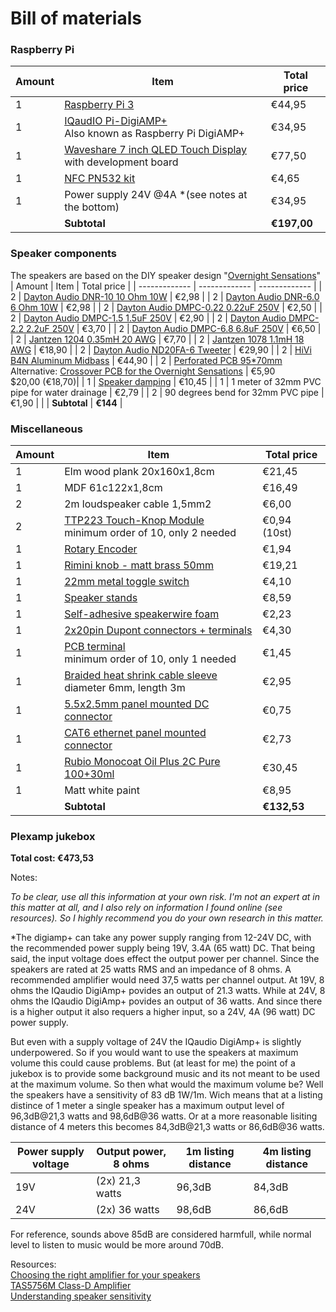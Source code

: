 # Bill of materials

### Raspberry Pi
| Amount  | Item  | Total price |
| ------------- | ------------- | ------------- |
| 1 | [Raspberry Pi 3](https://www.raspberrypi.com/products/raspberry-pi-3-model-b-plus/)  | €44,95  |
| 1 | [IQaudIO Pi-DigiAMP+](https://www.raspberrypi.com/products/digiamp-plus/) <br>Also known as Raspberry Pi DigiAMP+  | €34,95  |
| 1 | [Waveshare 7 inch QLED Touch Display](https://aliexpress.com/item/1005004634702269.html) <br>with development board | €77,50 |
| 1 | [NFC PN532 kit](https://aliexpress.com/item/1005005973913526.html) | €4,65 |
| 1 | Power supply 24V @4A *(see notes at the bottom)| €34,95 |
|   | **Subtotal** | **€197,00** |

### Speaker components
The speakers are based on the DIY speaker design "[Overnight Sensations](https://sites.google.com/site/undefinition/bookshelf-speakers/diy-overnightsensations)" 
| Amount  | Item  | Total price |
| ------------- | ------------- | ------------- |
| 2	| [Dayton Audio DNR-10 10 Ohm 10W](https://www.soundimports.eu/en/dayton-audio-dnr-10.html) | €2,98 |
| 2	| [Dayton Audio DNR-6.0 6 Ohm 10W](https://www.soundimports.eu/en/dayton-audio-dnr-10.html) | €2,98 |
| 2	| [Dayton Audio DMPC-0.22 0.22uF 250V](https://www.soundimports.eu/en/dayton-audio-dmpc-022.html) | €2,50 |
| 2	| [Dayton Audio DMPC-1.5 1.5uF 250V](https://www.soundimports.eu/en/dayton-audio-dmpc-1-5.html) | €2,90 |
| 2	| [Dayton Audio DMPC-2.2 2.2uF 250V](https://www.soundimports.eu/en/dayton-audio-dmpc-22.html) | €3,70 |
| 2	| [Dayton Audio DMPC-6.8 6.8uF 250V](https://www.soundimports.eu/en/dayton-audio-dmpc-6-8.html) | €6,50 |
| 2	| [Jantzen 1204 0.35mH 20 AWG](https://www.soundimports.eu/en/jantzen-audio-000-1204.html) | €7,70 |
| 2	| [Jantzen 1078 1.1mH 18 AWG](https://www.soundimports.eu/en/jantzen-audio-000-1078.html) | €18,90 |
| 2	| [Dayton Audio ND20FA-6 Tweeter](https://www.soundimports.eu/en/dayton-audio-nd20fa-6.html) | €29,90 |
| 2	| [HiVi B4N Aluminum Midbass](https://www.soundimports.eu/en/hivi-b4n.html) | €44,90 |
| 2 | [Perforated PCB 95*70mm](https://www.soundimports.eu/nl/320-470.html) <br>Alternative: [Crossover PCB for the Overnight Sensations](https://www.ebay.com/itm/283420027089) | €5,90 <br> $20,00 (€18,70)|
| 1 | [Speaker damping](https://www.soundimports.eu/nl/monacor-mdm-2.html) | €10,45 |
| 1 | 1 meter of 32mm PVC pipe for water drainage | €2,79 |
| 2 | 90 degrees bend  for 32mm PVC pipe | €1,90 |
|   | **Subtotal** | **€144** |

### Miscellaneous
| Amount  | Item  | Total price |
| ------------- | ------------- | ------------- |
| 1 | Elm wood plank 20x160x1,8cm | €21,45 |
| 1 | MDF 61c122x1,8cm | €16,49 |
| 2 | 2m loudspeaker cable 1,5mm2 | €6,00 |
| 2 | [TTP223 Touch-Knop Module](https://aliexpress.com/item/1005005981286756.html) <br>minimum order of 10, only 2 needed | €0,94 (10st) |
| 1 | [Rotary Encoder](https://aliexpress.com/item/33039321968.html) | €1,94 |
| 1 | [Rimini knob - matt brass 50mm](https://allegreepjes.nl/rimini-knop-mat-messing-50-mm.html) | €19,21 |
| 1 | [22mm metal toggle switch](https://aliexpress.com/item/1005005918066040.html) | €4,10 |
| 1 | [Speaker stands](https://aliexpress.com/item/4000427279953.html) | €8,59 |
| 1 | [Self-adhesive speakerwire foam](https://aliexpress.com/item/1005006204882391.html) | €2,23 |
| 1 | [2x20pin Dupont connectors + terminals](https://aliexpress.com/item/32951306845.html) | €4,30 |
| 1 | [PCB terminal](https://aliexpress.com/item/1005003373535370.html) <br>minimum order of 10, only 1 needed | €1,45 |
| 1 | [Braided heat shrink cable sleeve](https://aliexpress.com/item/1005006219473493.html) <br>diameter 6mm, length 3m | €2,95 |
| 1 | [5.5x2.5mm panel mounted DC connector](https://aliexpress.com/item/4000694128319.html) | €0,75 |
| 1 | [CAT6 ethernet panel mounted connector](https://aliexpress.com/item/1005005363341111.html) | €2,73 |
| 1 | [Rubio Monocoat Oil Plus 2C Pure 100+30ml](https://www.rubiomonocoat.nl/oil-plus-2c) | €30,45 |
| 1 | Matt white paint | €8,95 |
|   | **Subtotal** | **€132,53** |

### Plexamp jukebox
**Total cost: €473,53**


Notes:

*To be clear, use all this information at your own risk. I'm not an expert at in this matter at all, and I also rely on information I found online (see resources). So I highly recommend you do your own research in this matter.*

*The digiamp+ can take any power supply ranging from 12-24V DC, with the recommended power supply being 19V, 3.4A (65 watt) DC. That being said, the input voltage does effect the output power per channel. Since the speakers are rated at 25 watts RMS and an impedance of 8 ohms. A recommended amplifier would need 37,5 watts per channel output. At 19V, 8 ohms the IQaudio DigiAmp+ povides an output of 21.3 watts. While at 24V, 8 ohms the IQaudio DigiAmp+ povides an output of 36 watts. And since there is a higher output it also requers a higher input, so a 24V, 4A (96 watt) DC power supply.

But even with a supply voltage of 24V the IQaudio DigiAmp+ is slightly underpowered. So if you would want to use the speakers at maximum volume this could cause problems. But (at least for me) the point of a jukebox is to provide some background music and its not meant to be used at the maximum volume. So then what would the maximum volume be? Well the speakers have a sensitivity of 83 dB 1W/1m. Wich means that at a listing distince of 1 meter a single speaker has a maximum output level of 96,3dB@21,3 watts and 98,6dB@36 watts. Or at a more reasonable lisiting distance of 4 meters this becomes 84,3dB@21,3 watts or 86,6dB@36 watts.

| Power supply voltage | Output power, 8 ohms | 1m listing distance  | 4m listing distance |
| ------------- | ------------- | ------------- | ------------- |
| 19V | (2x) 21,3 watts | 96,3dB | 84,3dB |
| 24V | (2x) 36 watts | 98,6dB | 86,6dB |

For reference, sounds above 85dB are considered harmfull, while normal level to listen to music would be more around 70dB.

Resources:<br>
[Choosing the right amplifier for your speakers](https://www.gear4music.com/blog/choosing-the-right-amplifier-for-your-speakers/)<br>
[TAS5756M Class-D Amplifier](https://www.ti.com/lit/ds/symlink/tas5756m.pdf?ts=1710011633785&ref_url=https%253A%252F%252Fforums.raspberrypi.com%252F)<br>
[Understanding speaker sensitivity](https://geoffthegreygeek.com/understanding-speaker-sensitivity/)
